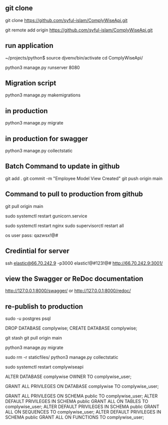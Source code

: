 ## git clone

git clone https://github.com/syful-islam/ComplyWiseApi.git

git remote add origin https://github.com/syful-islam/ComplyWiseApi.git

## run application

~/projects/python$ source djvenv/bin/activate
cd ComplyWiseApi/

python3 manage.py runserver 8080

## Migration script

python3 manage.py makemigrations

## in production

python3 manage.py migrate

## in production for swagger

python3 manage.py collectstatic

## Batch Command to update in github

git add .
git commit -m "Employee Model View Created"
git push origin main

## Command to pull to production from github

git pull origin main

sudo systemctl restart gunicorn.service

sudo systemctl restart nginx
sudo supervisorctl restart all

os user pass: qazwsx!@#

## Credintial for server

ssh elastic@66.70.242.9 -p3000
elastic!@#123!@#
http://66.70.242.9:3001/

## view the Swagger or ReDoc documentation

http://127.0.0.1:8000/swagger/ or
http://127.0.0.1:8000/redoc/

## re-publish to production

sudo -u postgres psql

DROP DATABASE complywise;
CREATE DATABASE complywise;

git stash
git pull origin main

python3 manage.py migrate

sudo rm -r staticfiles/
python3 manage.py collectstatic

sudo systemctl restart complywiseapi



ALTER DATABASE complywise OWNER TO complywise_user;

GRANT ALL PRIVILEGES ON DATABASE complywise TO complywise_user;

GRANT ALL PRIVILEGES ON SCHEMA public TO complywise_user;
ALTER DEFAULT PRIVILEGES IN SCHEMA public GRANT ALL ON TABLES TO complywise_user;
ALTER DEFAULT PRIVILEGES IN SCHEMA public GRANT ALL ON SEQUENCES TO complywise_user;
ALTER DEFAULT PRIVILEGES IN SCHEMA public GRANT ALL ON FUNCTIONS TO complywise_user;
